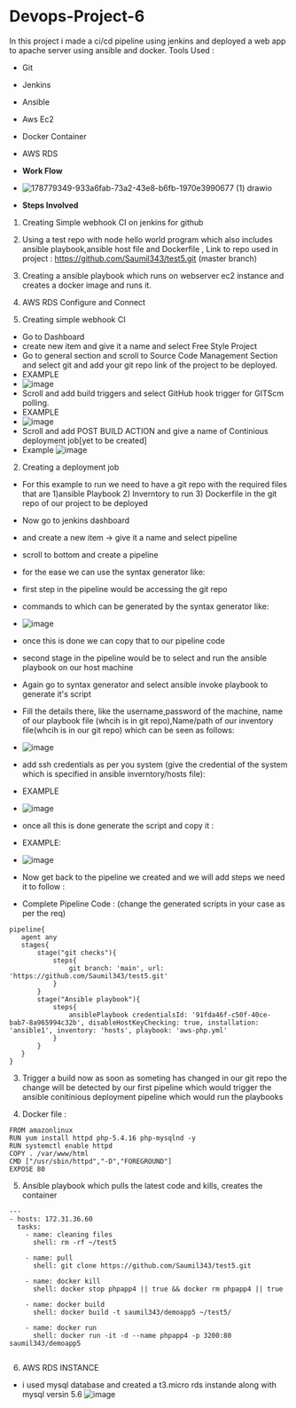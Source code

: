 # Devops-Project-6
In this project i made a ci/cd pipeline using jenkins and deployed a web app to apache server using ansible and docker.
Tools Used :

- Git

- Jenkins

- Ansible

- Aws Ec2

- Docker Container 

- AWS RDS

- <b> Work Flow </b>
- ![178779349-933a6fab-73a2-43e8-b6fb-1970e3990677 (1) drawio](https://user-images.githubusercontent.com/53990452/186216844-8589464f-3c8f-460b-b517-ea0354c2074e.png)

- <b> Steps Involved </b>

1) Creating Simple webhook CI on jenkins for github
2) Using a test repo with node hello world program which also includes ansible playbook,ansible host file and Dockerfile , Link to repo used in project : https://github.com/Saumil343/test5.git (master branch)
3) Creating a ansible playbook which runs on webserver ec2 instance and creates a docker image and runs it.
4) AWS RDS Configure and Connect



1) Creating simple webhook CI
-  Go to Dashboard
- create new item and give it a name and select Free Style Project
- Go to general section and scroll to Source Code Management Section and select git and add your git repo link of the project to be deployed.
- EXAMPLE
- ![image](https://user-images.githubusercontent.com/53990452/178780219-04f794b8-3200-47f4-b398-980b1c7cf199.png)
- Scroll and add build triggers and select GitHub hook trigger for GITScm polling.
- EXAMPLE
- ![image](https://user-images.githubusercontent.com/53990452/178780361-ef6fe25c-e0d2-40cb-841e-e7e7c14db480.png)
- Scroll and add POST BUILD ACTION and give a name of Continious deployment job[yet to be created]
- Example
![image](https://user-images.githubusercontent.com/53990452/178780466-c1961ce5-dd09-4277-89b1-da0232611e66.png)

2) Creating a deployment job
- For this example to run we need to have a git repo with the required files that are 1)ansible Playbook 2) Inverntory to run 3) Dockerfile in the git repo of our project to be deployed

- Now go to jenkins dashboard

- and create a new item -> give it a name and select pipeline

- scroll to bottom and create a pipeline

- for the ease we can use the syntax generator like:

- first step in the pipeline would be accessing the git repo 

- commands to which can be generated by the syntax generator like:

- ![image](https://user-images.githubusercontent.com/53990452/178781312-d968016e-2110-4bb9-8971-605b429969e0.png)

- once this is done we can copy that to our pipeline code

- second stage in the pipeline would be to select and run the ansible playbook on our host machine

- Again go to syntax generator and select ansible invoke playbook to generate it's script

- Fill the details there, like the username,password of the machine, name of our playbook file (whcih is in git repo),Name/path of our inventory file(whcih is in our git repo) which can be seen as follows:

 - ![image](https://user-images.githubusercontent.com/53990452/178781535-3bf9d44d-119e-476d-8e73-1ca47e20b742.png)

- add ssh credentials as per you system (give the credential of the system which is specified in ansible inverntory/hosts file):

- EXAMPLE

- ![image](https://user-images.githubusercontent.com/53990452/178781655-f8f8c39a-f88e-439b-85d9-da7605caaf62.png)

- once all this is done generate the script and copy it :

- EXAMPLE:

- ![image](https://user-images.githubusercontent.com/53990452/178781751-ed9de2bd-90b7-49c0-8a4c-798d83523bcb.png)

- Now get back to the pipeline we created and we will add steps we need it to follow :

- Complete Pipeline Code : (change the generated scripts in your case as per the req)

```
pipeline{
   agent any
   stages{
       stage("git checks"){
           steps{
               git branch: 'main', url: 'https://github.com/Saumil343/test5.git'
           }
       }
       stage("Ansible playbook"){
           steps{
               ansiblePlaybook credentialsId: '91fda46f-c50f-40ce-bab7-8a965994c32b', disableHostKeyChecking: true, installation: 'ansible1', inventory: 'hosts', playbook: 'aws-php.yml'
           }
       }
   }
}

```

3) Trigger a build
now as soon as someting has changed in our git repo the change will be detected by our first pipeline which would trigger the ansible conitinious deployment pipeline which would run the playbooks

4) Docker file :
```
FROM amazonlinux
RUN yum install httpd php-5.4.16 php-mysqlnd -y
RUN systemctl enable httpd
COPY . /var/www/html
CMD ["/usr/sbin/httpd","-D","FOREGROUND"]
EXPOSE 80
```

5) Ansible playbook which pulls the latest code and kills, creates the container 
```
---
- hosts: 172.31.36.60
  tasks:
    - name: cleaning files
      shell: rm -rf ~/test5

    - name: pull
      shell: git clone https://github.com/Saumil343/test5.git

    - name: docker kill
      shell: docker stop phpapp4 || true && docker rm phpapp4 || true
    
    - name: docker build
      shell: docker build -t saumil343/demoapp5 ~/test5/
      
    - name: docker run 
      shell: docker run -it -d --name phpapp4 -p 3200:80 saumil343/demoapp5


```

6) AWS RDS INSTANCE 
- i used mysql database and created a t3.micro rds instande along with mysql versin 5.6
 ![image](https://user-images.githubusercontent.com/53990452/186218602-bb7d1a8a-2769-4a03-b4a9-0682ca69e19b.png)

